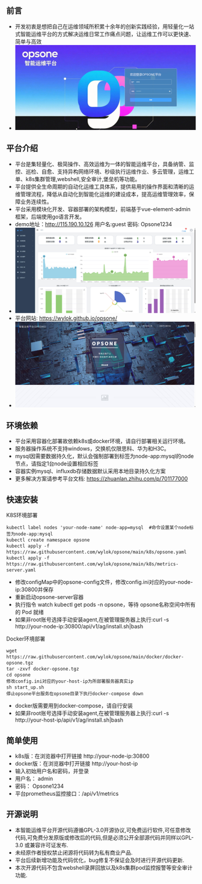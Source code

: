 ## 前言
- 开发初衷是想把自己在运维领域所积累十余年的创新实践经验，用轻量化一站式智能运维平台的方式解决运维日常工作痛点问题，让运维工作可以更快速、简单与高效
- ![image](https://raw.githubusercontent.com/wylok/opsone/main/images/login.jpg)
## 平台介绍
- 平台是集轻量化、极简操作、高效运维为一体的智能运维平台，具备纳管、监控、巡检、自愈、支持异构网络环境、秒级执行运维作业、多云管理，运维工单、k8s集群管理,webshell,安全审计,堡垒机等功能。
- 平台提供全生命周期的自动化运维工具体系，提供易用的操作界面和清晰的运维管理流程，降低从自动化到智能化运维的建设成本，提高运维管理效率，保障业务连续性。
- 平台采用模块化开发、容器部署的架构模型，前端基于vue-element-admin框架，后端使用go语言开发。
- demo地址：http://115.190.10.126  用户名:guest   密码: Opsone1234
- ![image](https://raw.githubusercontent.com/wylok/opsone/main/images/opsone.jpg)
- 平台网站: https://wylok.github.io/opsone/
- ![image](https://raw.githubusercontent.com/wylok/opsone/main/images/web.jpg)

## 环境依赖 
- 平台采用容器化部署故依赖k8s或docker环境，请自行部署相关运行环境。
- 服务器操作系统不支持windows，交换机仅限思科、华为和H3C。
- mysql因需要数据持久化，默认会强制部署到标签为node-app:mysql的node节点，请指定1台node设置相应标签
- 容器实例mysql、influxdb存储数据默认采用本地目录持久化方案
- 更多解决方案请参考平台文档:  https://zhuanlan.zhihu.com/p/701177000
## 快速安装
K8S环境部署
```
kubectl label nodes 'your-node-name' node-app=mysql  #命令设置某个node标签为node-app:mysql
kubectl create namespace opsone
kubectl apply -f https://raw.githubusercontent.com/wylok/opsone/main/k8s/opsone.yaml
kubectl apply -f https://raw.githubusercontent.com/wylok/opsone/main/k8s/metrics-server.yaml
```
- 修改configMap中的opsone-config文件，修改config.ini对应的your-node-ip:30800并保存
- 重新启动opsone-server容器
- 执行指令 watch kubectl get pods -n opsone，等待 opsone名称空间中所有的 Pod 就绪
- 如果非root账号选择手动安装agent,在被管理服务器上执行:curl -s http://your-node-ip:30800/api/v1/ag/install.sh|bash

Docker环境部署
```
wget https://raw.githubusercontent.com/wylok/opsone/main/docker/docker-opsone.tgz
tar -zxvf docker-opsone.tgz
cd opsone
修改config.ini对应的your-host-ip为所部署服务器真实ip
sh start_up.sh
停止opsone平台服务在opsone目录下执行docker-compose down
```
- docker版需要用到docker-compose，请自行安装
- 如果非root账号选择手动安装agent,在被管理服务器上执行:curl -s http://your-host-ip/api/v1/ag/install.sh|bash

## 简单使用
- k8s版：在浏览器中打开链接 http://your-node-ip:30800
- docker版：在浏览器中打开链接 http://your-host-ip
- 输入初始用户名和密码，并登录
- 用户名： admin 
- 密码： Opsone1234
- 平台prometheus监控接口：/api/v1/metrics

## 开源说明
- 本智能运维平台开源代码遵循GPL-3.0开源协议,可免费运行软件,可任意修改代码,可免费分发原版或修改后的代码,但是必须公开全部源代码并同样以GPL-3.0 或兼容许可证发布.
- 未经原作者授权禁止闭源将代码转为私有商业产品.
- 平台后续新增功能及代码优化，bug修复不保证会及时进行开源代码更新.
- 本次开源代码不包含webshell录屏回放以及k8s集群pod监控报警等安全审计功能.

